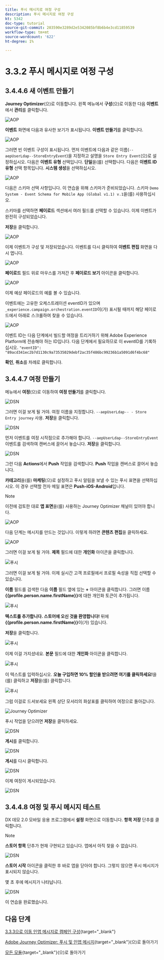 ```yaml
---
title: 푸시 메시지로 여정 구성
description: 푸시 메시지로 여정 구성
kt: 5342
doc-type: tutorial
source-git-commit: 203590e3289d2e5342085bf8b6b4e3cd11859539
workflow-type: tm+mt
source-wordcount: '622'
ht-degree: 1%

---
```


# 3.3.2 푸시 메시지로 여정 구성


## 3.4.4.6 새 이벤트 만들기

**Journey Optimizer**(으)로 이동합니다. 왼쪽 메뉴에서 **구성**(으)로 이동한 다음 **이벤트**&#x200B;에서 **관리**&#x200B;를 클릭합니다.

![AOP](./images/acopmenu.png)

**이벤트** 화면에 다음과 유사한 보기가 표시됩니다. **이벤트 만들기**&#x200B;를 클릭합니다.

![AOP](./images/add.png)

그러면 빈 이벤트 구성이 표시됩니다.
먼저 이벤트에 다음과 같은 이름(`--aepUserLdap--StoreEntryEvent`)을 지정하고 설명을 `Store Entry Event`(으)로 설정하십시오.
다음은 **이벤트 유형** 선택입니다. **단일**을(를) 선택합니다.
다음은 **이벤트 ID 유형** 선택 항목입니다. **시스템 생성**&#x200B;을 선택하십시오.

![AOP](./images/eventname.png)

다음은 스키마 선택 사항입니다. 이 연습을 위해 스키마가 준비되었습니다. 스키마 `Demo System - Event Schema for Mobile App (Global v1.1) v.1`을(를) 사용하십시오.

스키마를 선택하면 **페이로드** 섹션에서 여러 필드를 선택할 수 있습니다. 이제 이벤트가 완전히 구성되었습니다.

**저장**&#x200B;을 클릭합니다.

![AOP](./images/eventschema.png)

이제 이벤트가 구성 및 저장되었습니다. 이벤트를 다시 클릭하여 **이벤트 편집** 화면을 다시 엽니다.

![AOP](./images/eventdone.png)

**페이로드** 필드 위로 마우스를 가져간 후 **페이로드 보기** 아이콘을 클릭합니다.

![AOP](./images/hover.png)

이제 예상 페이로드의 예를 볼 수 있습니다.

이벤트에는 고유한 오케스트레이션 eventID가 있으며 `_experience.campaign.orchestration.eventID`이(가) 표시될 때까지 해당 페이로드에서 아래로 스크롤하여 찾을 수 있습니다.

![AOP](./images/payloadeventID.png)

이벤트 ID는 다음 단계에서 빌드할 여정을 트리거하기 위해 Adobe Experience Platform에 전송해야 하는 ID입니다. 다음 단계에서 필요하므로 이 eventID를 기록하십시오.
`"eventID": "89acd341ec2b7d1130c9a73535029debf2ac35f486bc99236b1a5091d6f4bc68"`

**확인**, **취소**&#x200B;를 차례로 클릭합니다.

## 3.4.4.7 여정 만들기

메뉴에서 **여정**(으)로 이동하여 **여정 만들기**&#x200B;를 클릭합니다.

![DSN](./images/sjourney1.png)

그러면 이걸 보게 될 거야. 여정 이름을 지정합니다. `--aepUserLdap-- - Store Entry journey` 사용. **저장**&#x200B;을 클릭합니다.

![DSN](./images/sjourney3.png)

먼저 이벤트를 여정 시작점으로 추가해야 합니다. `--aepUserLdap--StoreEntryEvent` 이벤트를 검색하여 캔버스에 끌어서 놓습니다. **저장**&#x200B;을 클릭합니다.

![DSN](./images/sjourney4.png)

그런 다음 **Actions**&#x200B;에서 **Push** 작업을 검색합니다. **Push** 작업을 캔버스로 끌어서 놓습니다.

**카테고리**&#x200B;을(를) **마케팅**(으)로 설정하고 푸시 알림을 보낼 수 있는 푸시 표면을 선택하십시오. 이 경우 선택할 전자 메일 표면은 **Push-iOS-Android**&#x200B;입니다.

>[!NOTE]
>
>이전에 검토한 대로 **앱 표면**&#x200B;을(를) 사용하는 Journey Optimizer 채널이 있어야 합니다.

![AOP](./images/journeyactions1push.png)

다음 단계는 메시지를 만드는 것입니다. 이렇게 하려면 **콘텐츠 편집**&#x200B;을 클릭하세요.

![AOP](./images/journeyactions2push.png)

그러면 이걸 보게 될 거야. **제목** 필드에 대한 **개인화** 아이콘을 클릭합니다.

![푸시](./images/bp5.png)

그러면 이걸 보게 될 거야. 이제 실시간 고객 프로필에서 프로필 속성을 직접 선택할 수 있습니다.

**이름** 필드를 검색한 다음 **이름** 필드 옆에 있는 **+** 아이콘을 클릭합니다. 그러면 이름 **{{profile.person.name.firstName}}**&#x200B;에 대한 개인화 토큰이 추가됩니다.

![푸시](./images/bp9.png)

**텍스트를 추가합니다. 스토어에 오신 것을 환영합니다!** 뒤에 **{{profile.person.name.firstName}}**&#x200B;이(가) 있습니다.

**저장**&#x200B;을 클릭합니다.

![푸시](./images/bp10.png)

이제 이걸 가지셨네요. **본문** 필드에 대한 **개인화** 아이콘을 클릭합니다.

![푸시](./images/bp11.png)

이 텍스트를 입력하십시오. **오늘 구입하면 10% 할인을 받으려면 여기를 클릭하세요!**&#x200B;을(를) 클릭하고 **저장**&#x200B;을(를) 클릭합니다.

![푸시](./images/bp12.png)

그럼 이걸로 드셔보세요 왼쪽 상단 모서리의 화살표를 클릭하여 여정으로 돌아갑니다.

![Journey Optimizer](./images/bp12a.png)

푸시 작업을 닫으려면 **저장**&#x200B;을 클릭하세요.

![DSN](./images/sjourney8.png)

**게시**&#x200B;를 클릭합니다.

![DSN](./images/sjourney10.png)

**게시**&#x200B;를 다시 클릭합니다.

![DSN](./images/sjourney10a.png)

이제 여정이 게시되었습니다.

![DSN](./images/sjourney11.png)

## 3.4.4.8 여정 및 푸시 메시지 테스트

DX 데모 2.0 모바일 응용 프로그램에서 **설정** 화면으로 이동합니다. **항목 저장** 단추를 클릭합니다.

>[!NOTE]
>
>**스토어 항목** 단추가 현재 구현되고 있습니다. 앱에서 아직 찾을 수 없습니다.

![DSN](./images/demo1b.png)

**스토어 시작** 아이콘을 클릭한 후 바로 앱을 닫아야 합니다. 그렇지 않으면 푸시 메시지가 표시되지 않습니다.

몇 초 후에 메시지가 나타납니다.

![DSN](./images/demo2.png)

이 연습을 완료했습니다.

## 다음 단계

[3.3.3으로 이동 인앱 메시지로 캠페인 구성](./ex3.md){target="_blank"}

[Adobe Journey Optimizer: 푸시 및 인앱 메시지](ajopushinapp.md){target="_blank"}(으)로 돌아가기

[모든 모듈](./../../../../overview.md){target="_blank"}(으)로 돌아가기
